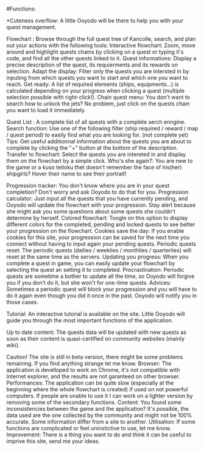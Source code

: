 #Functions:

*Cuteness overflow: A little Ooyodo will be there to help you with your quest management.

Flowchart : Browse through the full quest tree of Kancolle, search, and plan out your actions with the following tools:
  Interactive flowchart: Zoom, move around and highlight quests chains by clicking on a quest or typing it's code, and find all the other quests linked to it.
  Quest informations: Display a precise description of the quest, its requierments and its rewards on selection.
  Adapt the display: Filter only the quests you are intersted in by inputing from which quests you want to start and which one you want to reach.
  Get ready: A list of required elements (ships, equipments...) is calculated depending on your progress when clicking a quest (multiple selection possible with right-click!).
  Chain quest menu: You don't want to search how to unlock the jets? No problem, just click on the quests chain you want to load it immediately.


Quest List : A complete list of all quests with a complete serch enngine.
  Search function: Use one of the following filter (ship required / reward / map / quest period) to easily find what you are looking for.
  (not complete yet) Tips: Get useful additionnal information about the quests you are about to complete by clicking the "+" button at the bottom of the description.
  Transfer to flowchart: Select the quests you are intereted in and display them on the flowchart by a simple click.
  Who's she again?: You are new to the game or a kuso teitoku thet doesn't remember the face of his(her) shipgirls? Hover their name to see their portrait!


Progression tracker: You don't know where you are in your quest completion? Don't worry and ask Ooyodo to do that for you.
  Progression calculator: Just input all the quests that you have currently pending, and Ooyodo will update the flowchart with your progression. Stay alert because she might ask you some questions about some quests she couldn't determine by herself.
  Colored flowchart: Toogle on this option to display different colors for the completed, pending and locked quests to see better your progression on the flowchart.
  Cookies save the day: If you enable cookies for this site, your progression can be saved for the next time you connect without having to input again your pending quests.
  Periodic quests reset: The periodic quests (dailies / weeklies / monthlies / quarterlies) will reset at the same time as the servers.
  Updating you progress: When you complete a quest in game, you can easily update your flowchart by selecting the quest an setting it to completed.
  Procrastination: Periodic quests are sometime a bother to update all the time, so Ooyodo will forgive you if you don't do it, but she won't for one-time quests.
  Advices: Sometimes a periodic quest will block your progression and you will have to do it again even though you did it once in the past. Ooyodo will notify you in those cases.

Tutorial: An interactive tutorial is available on the site. Little Ooyodo will guide you through the most important functions of the application.

Up to date content: The quests data will be updated with new quests as soon as their content is quasi-certified on community websites (mainly wiki).



Caution!
The site is still in beta version, there might be some problems remaining. If you find anything strange let me know.
Browser: The application is develloped to work on Chrome, it's not compatible with Internet explorer, and the results are not garanteed on other browser.
Performances: The application can be quite slow (especially at the beginning where the whole flowchart is created) if used on not powerful computers. If people are unable to use it I can work on a lighter version by removing some of the secondary functions.
Content: You found some inconsistencies between the game and the application? It's possible, the data used are the one collected by the community and might not be 100% accurate. Some information differ from a site to another.
Utilisation: If some functions are complicated or feel uninstictive to use, let me know.
Improvement: There is a thing you want to do and think it can be useful to imprive this site, send me your ideas.
